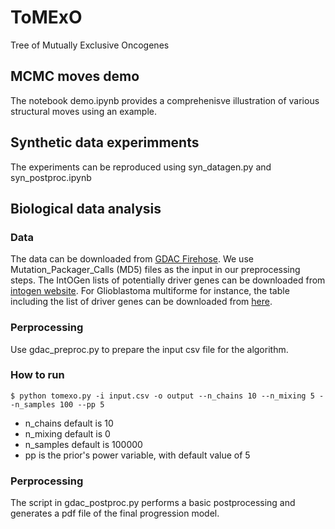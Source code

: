 # ToMExO
Tree of Mutually Exclusive Oncogenes

## MCMC moves demo

The notebook demo.ipynb provides a comprehenisve illustration of various structural moves using an example.

## Synthetic data experimments

The experiments can be reproduced using syn_datagen.py and syn_postproc.ipynb

## Biological data analysis

### Data

The data can be downloaded from [GDAC Firehose](https://gdac.broadinstitute.org). We use Mutation_Packager_Calls (MD5) files as the input in our preprocessing steps. The IntOGen lists of potentially driver genes can be downloaded from [intogen website](https://www.intogen.org/). For Glioblastoma multiforme for instance, the table including the list of driver genes can be downloaded from [here](https://www.intogen.org/search?cohort=TCGA_WXS_GBM).

### Perprocessing

Use gdac_preproc.py to prepare the input csv file for the algorithm.

### How to run
```
$ python tomexo.py -i input.csv -o output --n_chains 10 --n_mixing 5 --n_samples 100 --pp 5
```

* n_chains default is 10
* n_mixing default is 0
* n_samples default is 100000
* pp is the prior's power variable, with default value of 5

### Perprocessing

The script in gdac_postproc.py performs a basic postprocessing and generates a pdf file of the final progression model.
